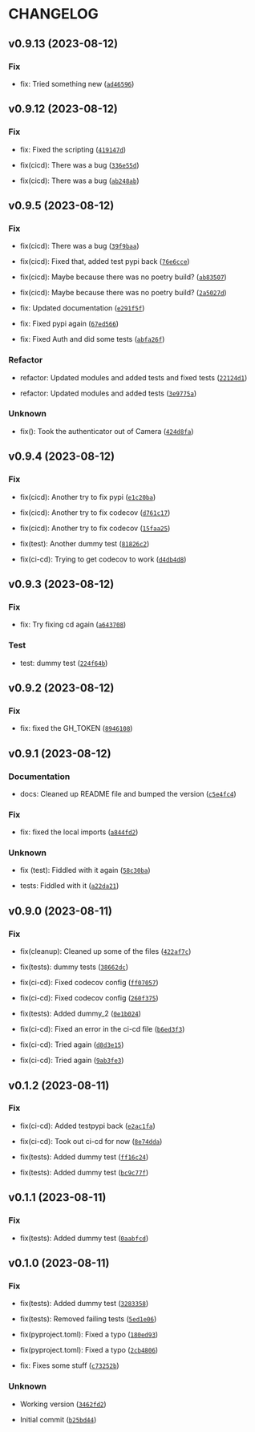 # CHANGELOG



## v0.9.13 (2023-08-12)

### Fix

* fix: Tried something new ([`ad46596`](https://github.com/xevg/google-nest-camera-proxy/commit/ad46596fd9b0534ef346446142c93f54a9604ce9))


## v0.9.12 (2023-08-12)

### Fix

* fix: Fixed the scripting ([`419147d`](https://github.com/xevg/google-nest-camera-proxy/commit/419147d8d9edfbb4e37a94f458c9ea93ead6d9cd))

* fix(cicd): There was a bug ([`336e55d`](https://github.com/xevg/google-nest-camera-proxy/commit/336e55d42bd7d635f4c57b71f6b8bbf96c7aade0))

* fix(cicd): There was a bug ([`ab248ab`](https://github.com/xevg/google-nest-camera-proxy/commit/ab248ab2b56217ab2b4eb2479276483c0523dbbe))


## v0.9.5 (2023-08-12)

### Fix

* fix(cicd): There was a bug ([`39f9baa`](https://github.com/xevg/google-nest-camera-proxy/commit/39f9baaa8a401c7b1a241889fb9f6623611cdbc4))

* fix(cicd): Fixed that, added test pypi back ([`76e6cce`](https://github.com/xevg/google-nest-camera-proxy/commit/76e6cce88dff99141bd17c75e72345e0eda8a571))

* fix(cicd): Maybe because there was no poetry build? ([`ab83507`](https://github.com/xevg/google-nest-camera-proxy/commit/ab83507fbacbe34a3cf45c853eec026de5f3dd8f))

* fix(cicd): Maybe because there was no poetry build? ([`2a5027d`](https://github.com/xevg/google-nest-camera-proxy/commit/2a5027d20ff090694c04e133997b5e541bd57047))

* fix: Updated documentation ([`e291f5f`](https://github.com/xevg/google-nest-camera-proxy/commit/e291f5feb0b2afaef71c1b86652746944a48efa9))

* fix: Fixed pypi again ([`67ed566`](https://github.com/xevg/google-nest-camera-proxy/commit/67ed5664defcac50ab0ce3f5e6dba56bfed7f5a5))

* fix: Fixed Auth and did some tests ([`abfa26f`](https://github.com/xevg/google-nest-camera-proxy/commit/abfa26ffcafd73cbfd0d650e7c3966ae2e2096f4))

### Refactor

* refactor: Updated modules and added tests and fixed tests ([`22124d1`](https://github.com/xevg/google-nest-camera-proxy/commit/22124d110c90602eb458d6ec7ecc590b1f33384f))

* refactor: Updated modules and added tests ([`3e9775a`](https://github.com/xevg/google-nest-camera-proxy/commit/3e9775ac0fb1c7ab7d86e51e6b5673c3201811f6))

### Unknown

* fix(): Took the authenticator out of Camera ([`424d8fa`](https://github.com/xevg/google-nest-camera-proxy/commit/424d8fafa37bb4182c6358d1a597d920a5dd44e0))


## v0.9.4 (2023-08-12)

### Fix

* fix(cicd): Another try to fix pypi ([`e1c20ba`](https://github.com/xevg/google-nest-camera-proxy/commit/e1c20ba438f70f4ad6cea00c67a4a6b6c084776e))

* fix(cicd): Another try to fix codecov ([`d761c17`](https://github.com/xevg/google-nest-camera-proxy/commit/d761c17b133ee16ef1eb3f971a1b1eb8e1a116b1))

* fix(cicd): Another try to fix codecov ([`15faa25`](https://github.com/xevg/google-nest-camera-proxy/commit/15faa255117f3c44d1f6152f1a7cedaa5a60a405))

* fix(test): Another dummy test ([`81826c2`](https://github.com/xevg/google-nest-camera-proxy/commit/81826c232ef83a647f0f0ad34b106ff3e271ba65))

* fix(ci-cd): Trying to get codecov to work ([`d4db4d8`](https://github.com/xevg/google-nest-camera-proxy/commit/d4db4d80f206f67d8c646822a8d4714f606d04d1))


## v0.9.3 (2023-08-12)

### Fix

* fix: Try fixing cd again ([`a643708`](https://github.com/xevg/google-nest-camera-proxy/commit/a643708d6dbe892167617d7f6ec309e804d4207c))

### Test

* test: dummy test ([`224f64b`](https://github.com/xevg/google-nest-camera-proxy/commit/224f64b6efc8d37e25a7f4d1d6adce9de3a14cf4))


## v0.9.2 (2023-08-12)

### Fix

* fix: fixed the GH_TOKEN ([`8946108`](https://github.com/xevg/google-nest-camera-proxy/commit/8946108370a4d6449ae2d42da1712b6796eed5a2))


## v0.9.1 (2023-08-12)

### Documentation

* docs: Cleaned up README file and bumped the version ([`c5e4fc4`](https://github.com/xevg/google-nest-camera-proxy/commit/c5e4fc42a92f1ee8df2db0914261e5f4de64f6e0))

### Fix

* fix: fixed the local imports ([`a844fd2`](https://github.com/xevg/google-nest-camera-proxy/commit/a844fd2f2b2ebed5f5c9ab15c5d3ee9f1e92b732))

### Unknown

* fix (test): Fiddled with it again ([`58c30ba`](https://github.com/xevg/google-nest-camera-proxy/commit/58c30ba2c412875aaa1b5438858fba6c67610cba))

* tests: Fiddled with it ([`a22da21`](https://github.com/xevg/google-nest-camera-proxy/commit/a22da21e861ea81ee6662c41054fda90a94f9bc2))


## v0.9.0 (2023-08-11)

### Fix

* fix(cleanup): Cleaned up some of the files ([`422af7c`](https://github.com/xevg/google-nest-camera-proxy/commit/422af7c47cf733161c174ed0ec4a4e7b442707aa))

* fix(tests): dummy tests ([`38662dc`](https://github.com/xevg/google-nest-camera-proxy/commit/38662dcaf7c48bb96ab63241a7ee6395e1a82fc6))

* fix(ci-cd): Fixed codecov config ([`ff07057`](https://github.com/xevg/google-nest-camera-proxy/commit/ff0705720346c385b376e4061ec3a6753b07cc8e))

* fix(ci-cd): Fixed codecov config ([`260f375`](https://github.com/xevg/google-nest-camera-proxy/commit/260f375b18f6841dc034137a513d00b0bbb850bb))

* fix(tests): Added dummy_2 ([`0e1b024`](https://github.com/xevg/google-nest-camera-proxy/commit/0e1b024a32fd6b91b09efe277562707f8eae64d6))

* fix(ci-cd): Fixed an error in the ci-cd file ([`b6ed3f3`](https://github.com/xevg/google-nest-camera-proxy/commit/b6ed3f38c87eee3c1edb07eac0976dd2ce731577))

* fix(ci-cd): Tried again ([`d8d3e15`](https://github.com/xevg/google-nest-camera-proxy/commit/d8d3e159a18ff6c0b596f4fc3b9d3bcc2898fbc4))

* fix(ci-cd): Tried again ([`9ab3fe3`](https://github.com/xevg/google-nest-camera-proxy/commit/9ab3fe37a415acdfd87ea56b4b3f1ac576cfd0b6))


## v0.1.2 (2023-08-11)

### Fix

* fix(ci-cd): Added testpypi back ([`e2ac1fa`](https://github.com/xevg/google-nest-camera-proxy/commit/e2ac1fa41bcefd4e7a542b39abb271c78123b7d3))

* fix(ci-cd): Took out ci-cd for now ([`8e74dda`](https://github.com/xevg/google-nest-camera-proxy/commit/8e74dda9a57e5bf9856edb784d68fd991428cefd))

* fix(tests): Added dummy test ([`ff16c24`](https://github.com/xevg/google-nest-camera-proxy/commit/ff16c2434b7fa19b1dc8a19c2ba5d28a84fa1334))

* fix(tests): Added dummy test ([`bc9c77f`](https://github.com/xevg/google-nest-camera-proxy/commit/bc9c77f085bc58ac454c9617f21482f56073a2d5))


## v0.1.1 (2023-08-11)

### Fix

* fix(tests): Added dummy test ([`0aabfcd`](https://github.com/xevg/google-nest-camera-proxy/commit/0aabfcd00d176114e61b8fe1337c42329c69a825))


## v0.1.0 (2023-08-11)

### Fix

* fix(tests): Added dummy test ([`3283358`](https://github.com/xevg/google-nest-camera-proxy/commit/3283358a41bccbd97fb542fc38b667538e4e7ee2))

* fix(tests): Removed failing tests ([`5ed1e06`](https://github.com/xevg/google-nest-camera-proxy/commit/5ed1e06ee7415ae6221e8044b760d20a47df3fbc))

* fix(pyproject.toml): Fixed a typo ([`180ed93`](https://github.com/xevg/google-nest-camera-proxy/commit/180ed935835c670badcfb3ba66b926f2d07b06be))

* fix(pyproject.toml): Fixed a typo ([`2cb4806`](https://github.com/xevg/google-nest-camera-proxy/commit/2cb480669a3d48c3e3a166e7b061a48f2934dcbd))

* fix: Fixes some stuff ([`c73252b`](https://github.com/xevg/google-nest-camera-proxy/commit/c73252b05483a8ff4735963785196e4bbeb9afe1))

### Unknown

* Working version ([`3462fd2`](https://github.com/xevg/google-nest-camera-proxy/commit/3462fd28140c9eecf17ca770646a076a35be5b23))

* Initial commit ([`b25bd44`](https://github.com/xevg/google-nest-camera-proxy/commit/b25bd44961e00b36143a2e08cb67b3ac995f0165))
